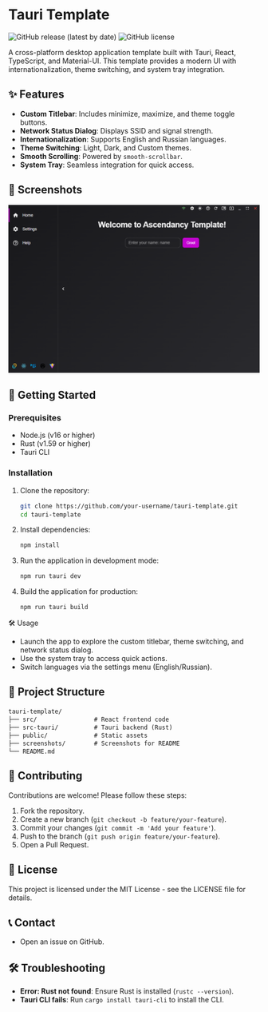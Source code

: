 # Tauri Template

![GitHub release (latest by date)](https://img.shields.io/github/v/release/arelove/Tauri-v2-Template)
![GitHub license](https://img.shields.io/github/license/arelove/Tauri-v2-Template)

A cross-platform desktop application template built with Tauri, React, TypeScript, and Material-UI. This template provides a modern UI with internationalization, theme switching, and system tray integration.

## ✨ Features

- **Custom Titlebar**: Includes minimize, maximize, and theme toggle buttons.
- **Network Status Dialog**: Displays SSID and signal strength.
- **Internationalization**: Supports English and Russian languages.
- **Theme Switching**: Light, Dark, and Custom themes.
- **Smooth Scrolling**: Powered by `smooth-scrollbar`.
- **System Tray**: Seamless integration for quick access.

## 📸 Screenshots

![Main Window](pictures/Main.png)


## 🚀 Getting Started

### Prerequisites

- Node.js (v16 or higher)
- Rust (v1.59 or higher)
- Tauri CLI

### Installation

1. Clone the repository:

   ```bash
   git clone https://github.com/your-username/tauri-template.git
   cd tauri-template
   ```

2. Install dependencies:

   ```bash
   npm install
   ```

3. Run the application in development mode:

   ```bash
   npm run tauri dev
   ```

4. Build the application for production:

   ```bash
   npm run tauri build
   ```

🛠️ Usage

- Launch the app to explore the custom titlebar, theme switching, and network status dialog.
- Use the system tray to access quick actions.
- Switch languages via the settings menu (English/Russian).

## 📂 Project Structure

```
tauri-template/
├── src/                # React frontend code
├── src-tauri/          # Tauri backend (Rust)
├── public/             # Static assets
├── screenshots/        # Screenshots for README
└── README.md
```

## 🤝 Contributing

Contributions are welcome! Please follow these steps:

1. Fork the repository.
2. Create a new branch (`git checkout -b feature/your-feature`).
3. Commit your changes (`git commit -m 'Add your feature'`).
4. Push to the branch (`git push origin feature/your-feature`).
5. Open a Pull Request.

## 📜 License

This project is licensed under the MIT License - see the LICENSE file for details.

## 📞 Contact

- Open an issue on GitHub.

## 🛠️ Troubleshooting

- **Error: Rust not found**: Ensure Rust is installed (`rustc --version`).
- **Tauri CLI fails**: Run `cargo install tauri-cli` to install the CLI.
